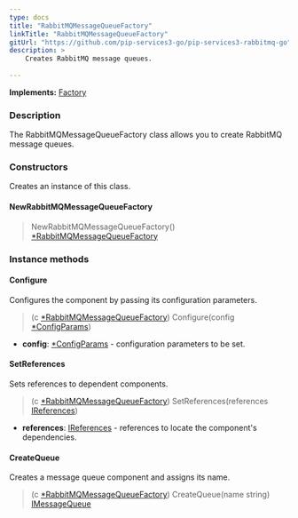 ```yaml
---
type: docs
title: "RabbitMQMessageQueueFactory"
linkTitle: "RabbitMQMessageQueueFactory"
gitUrl: "https://github.com/pip-services3-go/pip-services3-rabbitmq-go"
description: >
    Creates RabbitMQ message queues.
    
---
```


**Implements:** [Factory](../../../components/build/factory)

### Description
The RabbitMQMessageQueueFactory class allows you to create RabbitMQ message queues.


### Constructors
Creates an instance of this class.

#### NewRabbitMQMessageQueueFactory
> NewRabbitMQMessageQueueFactory() [*RabbitMQMessageQueueFactory]()


### Instance methods

#### Configure
Configures the component by passing its configuration parameters.

> (c [*RabbitMQMessageQueueFactory]()) Configure(config [*ConfigParams](../../../commons/config/config_params))

- **config**: [*ConfigParams](../../../commons/config/config_params) - configuration parameters to be set.


#### SetReferences
Sets references to dependent components.

> (c [*RabbitMQMessageQueueFactory]()) SetReferences(references [IReferences](../../../commons/refer/ireferences))

- **references**: [IReferences](../../../commons/refer/ireferences) - references to locate the component's dependencies.


#### CreateQueue
Creates a message queue component and assigns its name.
> (c [*RabbitMQMessageQueueFactory]()) CreateQueue(name string) [IMessageQueue](../../../messaging/queues/imessage_queue)
